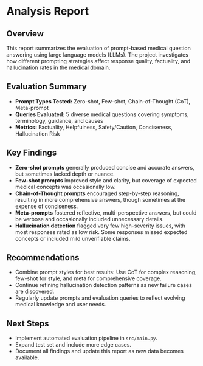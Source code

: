 # Analysis Report

## Overview
This report summarizes the evaluation of prompt-based medical question answering using large language models (LLMs). The project investigates how different prompting strategies affect response quality, factuality, and hallucination rates in the medical domain.

## Evaluation Summary
- **Prompt Types Tested:** Zero-shot, Few-shot, Chain-of-Thought (CoT), Meta-prompt
- **Queries Evaluated:** 5 diverse medical questions covering symptoms, terminology, guidance, and causes
- **Metrics:** Factuality, Helpfulness, Safety/Caution, Conciseness, Hallucination Risk

## Key Findings
- **Zero-shot prompts** generally produced concise and accurate answers, but sometimes lacked depth or nuance.
- **Few-shot prompts** improved style and clarity, but coverage of expected medical concepts was occasionally low.
- **Chain-of-Thought prompts** encouraged step-by-step reasoning, resulting in more comprehensive answers, though sometimes at the expense of conciseness.
- **Meta-prompts** fostered reflective, multi-perspective answers, but could be verbose and occasionally included unnecessary details.
- **Hallucination detection** flagged very few high-severity issues, with most responses rated as low risk. Some responses missed expected concepts or included mild unverifiable claims.

## Recommendations
- Combine prompt styles for best results: Use CoT for complex reasoning, few-shot for style, and meta for comprehensive coverage.
- Continue refining hallucination detection patterns as new failure cases are discovered.
- Regularly update prompts and evaluation queries to reflect evolving medical knowledge and user needs.

## Next Steps
- Implement automated evaluation pipeline in `src/main.py`.
- Expand test set and include more edge cases.
- Document all findings and update this report as new data becomes available. 
